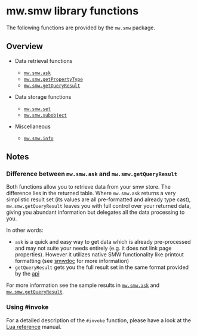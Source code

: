 # mw.smw library functions

The following functions are provided by the `mw.smw` package.

## Overview

- Data retrieval functions

    - [`mw.smw.ask`][doc.ask]
    - [`mw.smw.getPropertyType`][doc.getPropertyType]
    - [`mw.smw.getQueryResult`][doc.getQueryResult]

- Data storage functions

    - [`mw.smw.set`][doc.set]
    - [`mw.smw.subobject`][doc.subobject]

- Miscellaneous

    - [`mw.smw.info`][doc.info]

## Notes

### Difference between `mw.smw.ask` and `mw.smw.getQueryResult`
Both functions allow you to retrieve data from your smw store. The difference lies in the returned table. Where `mw.smw.ask`
returns a very simplistic result set (its values are all pre-formatted and already type cast), `mw.smw.getQueryResult` leaves
you with full control over your returned data, giving you abundant information but delegates all the data processing to you.

In other words:
* `ask` is a quick and easy way to get data which is already pre-processed and may not suite your needs entirely
(e.g. it does not link page properties). However it utilizes native SMW functionality like printout formatting
(see [smwdoc] for more information)
* `getQueryResult` gets you the full result set in the same format provided by the [api]

For more information see the sample results in [`mw.smw.ask`][doc.ask] and [`mw.smw.getQueryResult`][doc.getQueryResult].

### Using #invoke

For a detailed description of the `#invoke` function, please have a look at the [Lua reference][lua] manual.

[smwdoc]: https://www.semantic-mediawiki.org/wiki/Semantic_MediaWiki
[api]: https://www.semantic-mediawiki.org/wiki/Serialization_%28JSON%29
[lua]: https://www.mediawiki.org/wiki/Extension:Scribunto/Lua_reference_manual
[doc.ask]: https://github.com/SemanticMediaWiki/SemanticScribunto/blob/master/docs/mw.smw.ask.md
[doc.getPropertyType]: https://github.com/SemanticMediaWiki/SemanticScribunto/blob/master/docs/mw.smw.getPropertyType.md
[doc.getQueryResult]: https://github.com/SemanticMediaWiki/SemanticScribunto/blob/master/docs/mw.smw.getQueryResult.md
[doc.set]: https://github.com/SemanticMediaWiki/SemanticScribunto/blob/master/docs/mw.smw.set.md
[doc.subobject]: https://github.com/SemanticMediaWiki/SemanticScribunto/blob/master/docs/mw.smw.subobject.md
[doc.info]: https://github.com/SemanticMediaWiki/SemanticScribunto/blob/master/docs/mw.smw.info.md
